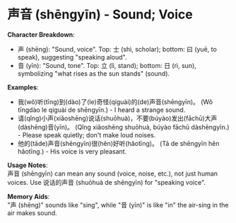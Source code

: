 # **声音 (shēngyīn) - Sound; Voice**

**Character Breakdown**:  
- 声 (shēng): "Sound, voice". Top: 士 (shì, scholar); bottom: 曰 (yuē, to speak), suggesting "speaking aloud".  
- 音 (yīn): "Sound, tone". Top: 立 (lì, stand); bottom: 日 (rì, sun), symbolizing "what rises as the sun stands" (sound).

**Examples**:  
- 我(wǒ)听(tīng)到(dào)了(le)奇怪(qíguài)的(de)声音(shēngyīn)。 (Wǒ tīngdào le qíguài de shēngyīn.) - I heard a strange sound.  
- 请(qǐng)小声(xiǎoshēng)说话(shuōhuà)，不要(búyào)发出(fāchū)大声(dàshēng)音(yīn)。 (Qǐng xiǎoshēng shuōhuà, búyào fāchū dàshēngyīn.) - Please speak quietly; don't make loud noises.  
- 他的(tāde)声音(shēngyīn)很(hěn)好听(hǎotīng)。 (Tā de shēngyīn hěn hǎotīng.) - His voice is very pleasant.

**Usage Notes**:  
声音 (shēngyīn) can mean any sound (voice, noise, etc.), not just human voices. Use 说话的声音 (shuōhuà de shēngyīn) for "speaking voice".

**Memory Aids**:  
"声 (shēng)" sounds like "sing", while "音 (yīn)" is like "in" the air-sing in the air makes sound.